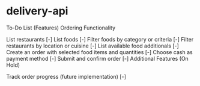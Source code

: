 # delivery-api


To-Do List (Features)
Ordering Functionality

List restaurants [-]
List foods [-]
Filter foods by category or criteria [-]
Filter restaurants by location or cuisine [-]
List available food additionals [-]
Create an order with selected food items and quantities [-]
Choose cash as payment method [-]
Submit and confirm order [-]
Additional Features (On Hold)

Track order progress (future implementation) [-]
